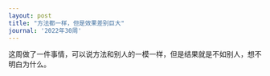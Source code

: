```yaml
---
layout: post
title: "方法都一样，但是效果差别巨大"
journal: '2022年30周'
---
```


这周做了一件事情，可以说方法和别人的一模一样，但是结果就是不如别人，想不明白为什么。